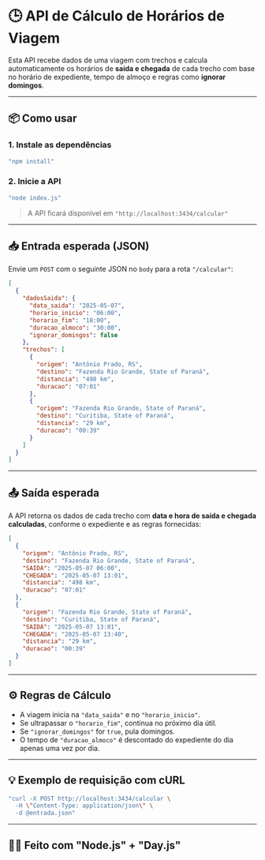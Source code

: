 # 🕒 API de Cálculo de Horários de Viagem

Esta API recebe dados de uma viagem com trechos e calcula automaticamente os horários de **saída e chegada** de cada trecho com base no horário de expediente, tempo de almoço e regras como **ignorar domingos**.

---

## 📦 Como usar

### 1. Instale as dependências

```bash
"npm install"
```

### 2. Inicie a API

```bash
"node index.js"
```

> A API ficará disponível em `"http://localhost:3434/calcular"`

---

## 📥 Entrada esperada (JSON)

Envie um `POST` com o seguinte JSON no `body` para a rota `"/calcular"`:

```json
[
  {
    "dadosSaida": {
      "data_saida": "2025-05-07",
      "horario_inicio": "06:00",
      "horario_fim": "18:00",
      "duracao_almoco": "30:00",
      "ignorar_domingos": false
    },
    "trechos": [
      {
        "origem": "Antônio Prado, RS",
        "destino": "Fazenda Rio Grande, State of Paraná",
        "distancia": "498 km",
        "duracao": "07:01"
      },
      {
        "origem": "Fazenda Rio Grande, State of Paraná",
        "destino": "Curitiba, State of Paraná",
        "distancia": "29 km",
        "duracao": "00:39"
      }
    ]
  }
]
```

---

## 📤 Saída esperada

A API retorna os dados de cada trecho com **data e hora de saída e chegada calculadas**, conforme o expediente e as regras fornecidas:

```json
[
  {
    "origem": "Antônio Prado, RS",
    "destino": "Fazenda Rio Grande, State of Paraná",
    "SAIDA": "2025-05-07 06:00",
    "CHEGADA": "2025-05-07 13:01",
    "distancia": "498 km",
    "duracao": "07:01"
  },
  {
    "origem": "Fazenda Rio Grande, State of Paraná",
    "destino": "Curitiba, State of Paraná",
    "SAIDA": "2025-05-07 13:01",
    "CHEGADA": "2025-05-07 13:40",
    "distancia": "29 km",
    "duracao": "00:39"
  }
]
```

---

## ⚙️ Regras de Cálculo

- A viagem inicia na `"data_saida"` e no `"horario_inicio"`.
- Se ultrapassar o `"horario_fim"`, continua no próximo dia útil.
- Se `"ignorar_domingos"` for `true`, pula domingos.
- O tempo de `"duracao_almoco"` é descontado do expediente do dia apenas uma vez por dia.

---

## 💡 Exemplo de requisição com cURL

```bash
"curl -X POST http://localhost:3434/calcular \
  -H \"Content-Type: application/json\" \
  -d @entrada.json"
```

---

## 🧑‍💻 Feito com "Node.js" + "Day.js"
